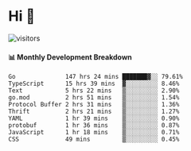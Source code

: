 # Hi 👋
 
![visitors](https://visitor-badge.glitch.me/badge?page_id=sorcererxw.sorcererx)

#### 📊 Monthly Development Breakdown

<!--START_SECTION:waka-->
```text
Go              147 hrs 24 mins ███████▓░░ 79.61%
TypeScript      15 hrs 39 mins  ▓░░░░░░░░░ 8.46%
Text            5 hrs 22 mins   ▒░░░░░░░░░ 2.90%
go.mod          2 hrs 51 mins   ▒░░░░░░░░░ 1.54%
Protocol Buffer 2 hrs 31 mins   ▒░░░░░░░░░ 1.36%
Thrift          2 hrs 21 mins   ▒░░░░░░░░░ 1.27%
YAML            1 hr 39 mins    ▒░░░░░░░░░ 0.90%
protobuf        1 hr 36 mins    ▒░░░░░░░░░ 0.87%
JavaScript      1 hr 18 mins    ▒░░░░░░░░░ 0.71%
CSS             49 mins         ▒░░░░░░░░░ 0.45%
```
<!--END_SECTION:waka-->
